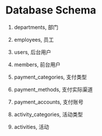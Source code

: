 # Database Schema
1. departments, 部门
2. employees, 员工
3. users, 后台用户

4. members, 前台用户

5. payment_categories, 支付类型
6. payment_methods, 支付实际渠道
7. payment_accounts, 支付账号

8. activity_categories, 活动类型
9. activities, 活动
